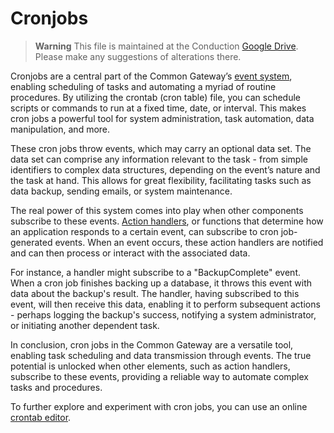 # Cronjobs

> **Warning**
> This file is maintained at the Conduction [Google Drive](https://docs.google.com/document/d/1nXxbY7Rwk0gBYiUv6o-SoK5v6ToXUCGaAQ6J8KBGEzc/edit). Please make any suggestions of alterations there.

Cronjobs are a central part of the Common Gateway’s [event system](Events.md), enabling scheduling of tasks and automating a myriad of routine procedures. By utilizing the crontab (cron table) file, you can schedule scripts or commands to run at a fixed time, date, or interval. This makes cron jobs a powerful tool for system administration, task automation, data manipulation, and more.

These cron jobs throw events, which may carry an optional data set. The data set can comprise any information relevant to the task - from simple identifiers to complex data structures, depending on the event’s nature and the task at hand. This allows for great flexibility, facilitating tasks such as data backup, sending emails, or system maintenance.

The real power of this system comes into play when other components subscribe to these events. [Action handlers](Action_handlers.md), or functions that determine how an application responds to a certain event, can subscribe to cron job-generated events. When an event occurs, these action handlers are notified and can then process or interact with the associated data.

For instance, a handler might subscribe to a "BackupComplete" event. When a cron job finishes backing up a database, it throws this event with data about the backup's result. The handler, having subscribed to this event, will then receive this data, enabling it to perform subsequent actions - perhaps logging the backup's success, notifying a system administrator, or initiating another dependent task.

In conclusion, cron jobs in the Common Gateway are a versatile tool, enabling task scheduling and data transmission through events. The true potential is unlocked when other elements, such as action handlers, subscribe to these events, providing a reliable way to automate complex tasks and procedures.

To further explore and experiment with cron jobs, you can use an online [crontab editor](https://crontab.guru/).

